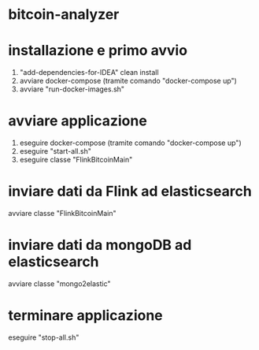 # bitcoin-analyzer

# installazione e primo avvio
1) "add-dependencies-for-IDEA" clean install
2) avviare docker-compose (tramite comando "docker-compose up")
3) avviare "run-docker-images.sh"

# avviare applicazione 
1) eseguire docker-compose (tramite comando "docker-compose up")
2) eseguire "start-all.sh"
3) eseguire classe "FlinkBitcoinMain"

# inviare dati da Flink ad elasticsearch
avviare classe "FlinkBitcoinMain"

# inviare dati da mongoDB ad elasticsearch
avviare classe "mongo2elastic"

# terminare applicazione
eseguire "stop-all.sh"
